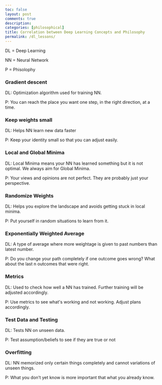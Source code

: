```yaml
---
toc: false
layout: post
comments: true
description: 
categories: [philosophical]
title: Correlation between Deep Learning Concepts and Philosophy
permalink: /dl_lessons/
---
```


DL = Deep Learning

NN = Neural Network

P = Phisolophy

### Gradient descent
DL: Optimization algorithm used for training NN.

P: You can reach the place you want one step, in the right direction, at a time.

### Keep weights small
DL: Helps NN learn new data faster

P: Keep your identity small so that you can adjust easily.

### Local and Global Minima
DL: Local Minima means your NN has learned something but it is not optimal. We always aim for Global Minima.

P: Your views and opinions are not perfect. They are probably just your perspective.

### Randomize Weights
DL: Helps you explore the landscape and avoids getting stuck in local minima.

P: Put yourself in random situations to learn from it.

### Exponentially Weighted Average
DL: A type of average where more weightage is given to past numbers than latest number.

P: Do you change your path completely if one outcome goes wrong? What about the last n outcomes that were right.

### Metrics
DL: Used to check how well a NN has trained. Further training will be adjusted accordingly.

P: Use metrics to see what's working and not working. Adjust plans accordingly.

### Test Data and Testing
DL: Tests NN on unseen data.

P: Test assumption/beliefs to see if they are true or not

### Overfitting
DL: NN memorized only certain things completely and cannot variations of unseen things.

P: What you don’t yet know is more important that what you already know.